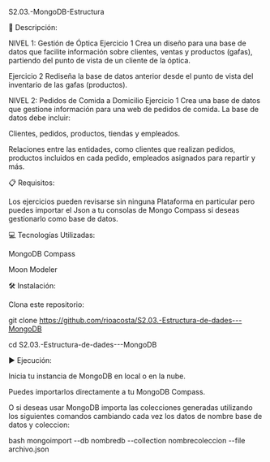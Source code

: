 S2.03.-MongoDB-Estructura

📄 Descripción:

NIVEL 1: Gestión de Óptica
Ejercicio 1 Crea un diseño para una base de datos que facilite información sobre clientes, ventas y productos (gafas), partiendo del punto de vista de un cliente de la óptica.

Ejercicio 2 Rediseña la base de datos anterior desde el punto de vista del inventario de las gafas (productos).

NIVEL 2: Pedidos de Comida a Domicilio
Ejercicio 1 Crea una base de datos que gestione información para una web de pedidos de comida. La base de datos debe incluir:

Clientes, pedidos, productos, tiendas y empleados.

Relaciones entre las entidades, como clientes que realizan pedidos, productos incluidos en cada pedido, empleados asignados para repartir y más.

📋 Requisitos:

Los ejercicios pueden revisarse sin ninguna Plataforma en particular pero puedes importar el Json a tu consolas de Mongo Compass si deseas gestionarlo como base de datos.


💻 Tecnologías Utilizadas:

MongoDB Compass

Moon Modeler 

🛠️ Instalación:

Clona este repositorio:

git clone https://github.com/rioacosta/S2.03.-Estructura-de-dades---MongoDB

cd S2.03.-Estructura-de-dades---MongoDB


▶️ Ejecución:

Inicia tu instancia de MongoDB en local o en la nube.

Puedes importarlos directamente a tu MongoDB Compass.

O si deseas usar MongoDB importa las colecciones generadas utilizando los siguientes comandos cambiando cada vez los datos de nombre base de datos y coleccion:

bash
mongoimport --db nombredb --collection nombrecoleccion --file archivo.json





